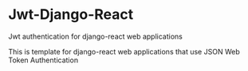 # Jwt-Django-React
Jwt authentication  for django-react web applications

This is template for django-react web applications that use JSON Web Token Authentication 
